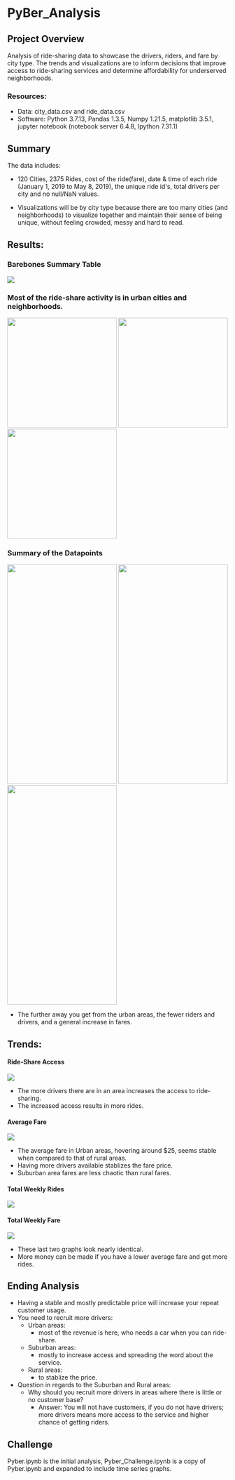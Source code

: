 # PyBer_Analysis

## Project Overview
Analysis of ride-sharing data to showcase the drivers, riders, and fare by city type. The trends and visualizations are to inform decisions that improve access to ride-sharing services and determine affordability for underserved neighborhoods.

### Resources:
 - Data: city_data.csv and ride_data.csv
 - Software: Python 3.7.13, Pandas 1.3.5, Numpy 1.21.5, matplotlib 3.5.1, jupyter notebook (notebook server 6.4.8, Ipython 7.31.1)


## Summary 
The data includes:
 - 120 Cities, 2375 Rides, cost of the ride(fare), date & time of each ride (January 1, 2019 to May 8, 2019),  the unique ride id's, total drivers per city and no null/NaN values.

 - Visualizations will be by city type because there are too many cities (and neighborhoods) to visualize together and maintain their sense of being unique, without feeling crowded, messy and hard to read.
 


## Results:
### Barebones Summary Table
![](/Analysis/Summary_table.png)
### Most of the ride-share activity is in urban cities and neighborhoods. 
<p>
<img src='Analysis/Total_Rides_by_City.png' width='250' height='250'>  
<img src='Analysis/Total_Drivers_by_City.png' width='250' height='250'>  
<img src='Analysis/Total_Fares_by_City.png' width='250' height='250'>  
</p>



### Summary of the Datapoints
<p>
<img src='Analysis/Driver_Count_Data_2019.png' width='250' height='500'>  
<img src='Analysis/Ride_Count_Data_2019.png' width='250' height='500'>  
<img src='Analysis/Ride_Fare_Data_2019.png' width='250' height='500'>  
</p>

- The further away you get from the urban areas, the fewer riders and drivers, and a general increase in fares. 
## Trends:
#### Ride-Share Access
![](/Analysis/Pyber_Ride_Sharing_Data_2019.png)
  - The more drivers there are in an area increases the access to ride-sharing.
  - The increased access results in more rides.

#### Average Fare
![](/Analysis/Weekly_Fare_Average_by_City.png)
  - The average fare in Urban areas, hovering around $25, seems stable when compared to that of rural areas.
  - Having more drivers available stablizes the fare price.
  - Suburban area fares are less chaotic than rural fares. 


#### Total Weekly Rides
![](/Analysis/Weekly_Ride_Count_by_City.png)

#### Total Weekly Fare
![](/Analysis/Weekly_Total_Fare_by_City.png)
  - These last two graphs look nearly identical.
  - More money can be made if you have a lower average fare and get more rides.


## Ending Analysis
- Having a stable and mostly predictable price will increase your repeat customer usage.
- You need to recruit more drivers:
  - Urban areas: 
    - most of the revenue is here, who needs a car when you can ride-share.
  - Suburban areas: 
    - mostly to increase access and spreading the word about the service.
  - Rural areas: 
    - to stablize the price. 
- Question in regards to the Suburban and Rural areas:
  - Why should you recruit more drivers in areas where there is little or no customer base? 
     - Answer: You will not have customers, if you do not have drivers; more drivers means more access to the service and higher chance of getting riders. 


## Challenge
Pyber.ipynb is the initial analysis, Pyber_Challenge.ipynb is a copy of Pyber.ipynb and expanded to include time series graphs. 